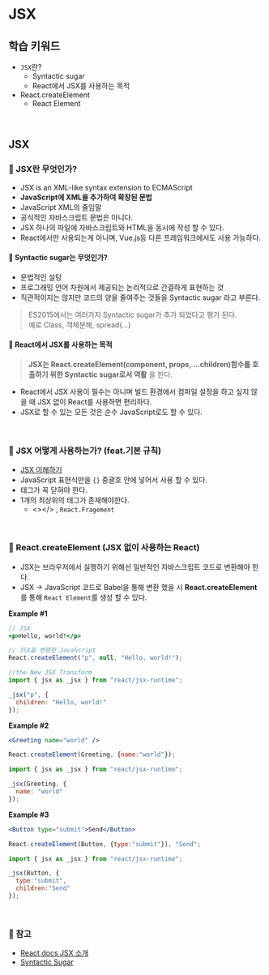 # JSX

## 학습 키워드

- `JSX`란?
  - Syntactic sugar
  - React에서 JSX를 사용하는 목적
- React.createElement
  - React Element

<br/>

## JSX

### 📖 JSX란 무엇인가?

- JSX is an XML-like syntax extension to ECMAScript
- __JavaScript에 XML을 추가하여 확장된 문법__
- JavaScript XML의 줄임말
- 공식적인 자바스크립트 문법은 아니다.
- JSX 하나의 파일에 자바스크립트와 HTML을 동시에 작성 할 수 있다.
- React에서만 사용되는게 아니며, Vue.js등 다른 프레임워크에서도 사용 가능하다.

#### 📖 Syntactic sugar는 무엇인가?

- 문법적인 설탕
- 프로그래밍 언어 차원에서 제공되는 논리적으로 간결하게 표현하는 것
- 직관적이지는 않지만 코드의 양을 줄여주는 것들을  Syntactic sugar 라고 부른다.

> ES2015에서는 여러가지 Syntactic sugar가 추가 되었다고 평가 된다.<br/>
예로 Class, 객체분해, spread(...)

#### 📌 React에서 JSX를 사용하는 목적
>
> __JSX는 React.createElement(component, props, ...children)함수를 호출하기 위한 Syntactic sugar로서 역활__ 을 한다.

- React에서 JSX 사용이 필수는 아니며 빌드 환경에서 컴파일 설정을 하고 싶지 않을 때 JSX 없이 React를 사용하면 편리하다.  
- JSX로 할 수 있는 모든 것은 순수 JavaScript로도 할 수 있다.

<br/>

### 🤖 JSX 어떻게 사용하는가? (feat.기본 규칙)

- [JSX 이해하기](https://ko.legacy.reactjs.org/docs/jsx-in-depth.html)
- JavaScript 표현식만을 `{}` 중괄호 안에 넣어서 사용 할 수 있다.
- 태그가 꼭 닫혀야 한다. <Img />
- 1개의 최상위의 태그가 존재해야한다.
  - <></> , `React.Fragement`

<br/>

### 🔄  React.createElement (JSX 없이 사용하는 React)

- JSX는 브라우저에서 실행하기 위해선 일반적인 자바스크립트 코드로 변환해야 한다.
- JSX → JavaScript 코드로 Babel을 통해 변환 했을 시 __React.createElement__ 를 통해 `React Element`를 생성 할 수 있다.

__Example #1__

```jsx
// JSX
<p>Hello, world!</p>
```

```Javascript
// JSX을 변환한 JavaScript
React.createElement("p", null, "Hello, world!");
```

```Javascript
//the New JSX Transform
import { jsx as _jsx } from "react/jsx-runtime";

_jsx("p", {
  children: "Hello, world!"
});
```

__Example #2__

```jsx
<Greeting name="world" />
```

```Javascript
React.createElement(Greeting, {name:"world"});
```

```Javascript
import { jsx as _jsx } from "react/jsx-runtime";

_jsx(Greeting, {
  name: "world"
});
```

__Example #3__

```jsx
<Button type="submit">Send</Button>
```

```Javascript
React.createElement(Button, {type:"submit"}), "Send";
```

```Javascript
import { jsx as _jsx } from "react/jsx-runtime";

_jsx(Button, {
  type:"submit",
  children:"Send"
});
```

<br/>

### 🔗 참고

- [React docs JSX 소개](https://ko.legacy.reactjs.org/docs/introducing-jsx.html)
- [Syntactic Sugar](https://www.zerocho.com/category/JavaScript/post/5816c858ca15d50015d924ae)
